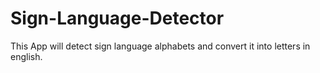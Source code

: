 # Sign-Language-Detector
This App will detect sign language alphabets and convert it into letters in english.
